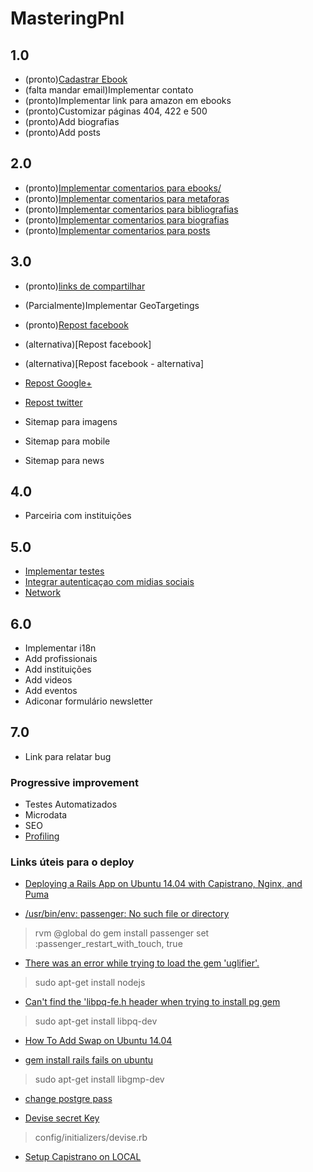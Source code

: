 MasteringPnl
=============================

## 1.0

* (pronto)[Cadastrar Ebook](https://masteringpnl.fetchapp.com/admin/products/new)
* (falta mandar email)Implementar contato
* (pronto)Implementar link para amazon em ebooks
* (pronto)Customizar páginas 404, 422 e 500
* (pronto)Add biografias
* (pronto)Add posts

## 2.0

* (pronto)[Implementar comentarios para ebooks/](http://www.rubydoc.info/gems/acts_as_commentable/4.0.2)
* (pronto)[Implementar comentarios para metaforas](http://www.rubydoc.info/gems/acts_as_commentable/4.0.2)
* (pronto)[Implementar comentarios para bibliografias](http://www.rubydoc.info/gems/acts_as_commentable/4.0.2)
* (pronto)[Implementar comentarios para biografias](http://www.rubydoc.info/gems/acts_as_commentable/4.0.2)
* (pronto)[Implementar comentarios para posts](http://www.rubydoc.info/gems/acts_as_commentable/4.0.2)

## 3.0

* (pronto)[links de compartilhar](https://github.com/hermango/shareable)
* (Parcialmente)Implementar GeoTargetings
* (pronto)[Repost facebook](https://github.com/arsduo/koala)
* (alternativa)[Repost facebook]
* (alternativa)[Repost facebook - alternativa]

* [Repost Google+](https://github.com/google/google-api-ruby-client)
* [Repost twitter](https://github.com/sferik/twitter)

* Sitemap para imagens
* Sitemap para mobile
* Sitemap para news

## 4.0

* Parceiria com instituições

## 5.0

* [Implementar testes](https://github.com/rspec/rspec-rails)
* [Integrar autenticaçao com midias sociais](https://github.com/intridea/omniauth)
* [Network](https://rubygems.org/gems/social_stream)

## 6.0

* Implementar i18n
* Add profissionais
* Add instituições
* Add videos
* Add eventos
* Adiconar formulário newsletter

## 7.0

* Link para relatar bug

### Progressive improvement

* Testes Automatizados
* Microdata
* SEO
* [Profiling](http://blog.scoutapp.com/articles/2015/09/16/profiling-rails-with-stackprof) 


### Links úteis para o deploy

* [Deploying a Rails App on Ubuntu 14.04 with Capistrano, Nginx, and Puma](https://www.digitalocean.com/community/tutorials/deploying-a-rails-app-on-ubuntu-14-04-with-capistrano-nginx-and-puma)

* [/usr/bin/env: passenger: No such file or directory ](https://github.com/capistrano/passenger/issues/26)
> rvm @global do gem install passenger
> set :passenger_restart_with_touch, true

* [There was an error while trying to load the gem 'uglifier'.](http://stackoverflow.com/questions/34420554/there-was-an-error-while-trying-to-load-the-gem-uglifier-bundlergemrequire)
> sudo apt-get install nodejs

* [Can't find the 'libpq-fe.h header when trying to install pg gem](http://stackoverflow.com/questions/6040583/cant-find-the-libpq-fe-h-header-when-trying-to-install-pg-gem)
> sudo apt-get install libpq-dev


* [How To Add Swap on Ubuntu 14.04](https://www.digitalocean.com/community/tutorials/how-to-add-swap-on-ubuntu-14-04)

* [gem install rails fails on ubuntu](http://stackoverflow.com/questions/29317640/gem-install-rails-fails-on-ubuntu)
> sudo apt-get install libgmp-dev

* [change postgre pass](http://dba.stackexchange.com/questions/24774/postgresql-changing-password-for-a-user-is-not-working)

* [Devise secret Key](http://stackoverflow.com/questions/18080910/devise-secret-key-was-not-set)
> config/initializers/devise.rb

* [Setup Capistrano on LOCAL](https://gist.github.com/stevenyap/9130882)
